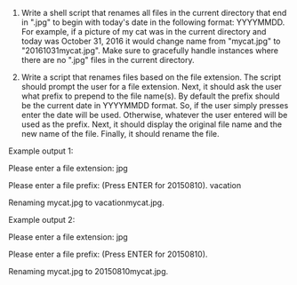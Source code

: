 1. Write a shell script that renames all files in the current directory that end in ".jpg" to begin with today's date in the following format: YYYY­MM­DD. For example, if a picture of my cat was in the current directory and today was October 31, 2016 it would change name from "mycat.jpg" to "2016­10­31­mycat.jpg". Make sure to gracefully handle instances where there are no ".jpg" files in the current directory. 

2. Write a script that renames files based on the file extension. The script should prompt the user for a file extension. Next, it should ask the user what prefix to prepend to the file name(s). By default the prefix should be the current date in YYYY­MM­DD format. So, if the user simply presses enter the date will be used. Otherwise, whatever the user entered will be used as the prefix. Next, it should display the original file name and the new name of the file. Finally, it should rename the file.

Example output 1:

Please enter a file extension: jpg

Please enter a file prefix: (Press ENTER for 2015­08­10). vacation 

Renaming mycat.jpg to vacation­mycat.jpg.

Example output 2:

Please enter a file extension: jpg

Please enter a file prefix: (Press ENTER for 2015­08­10). 

Renaming mycat.jpg to 2015­08­10­mycat.jpg.

